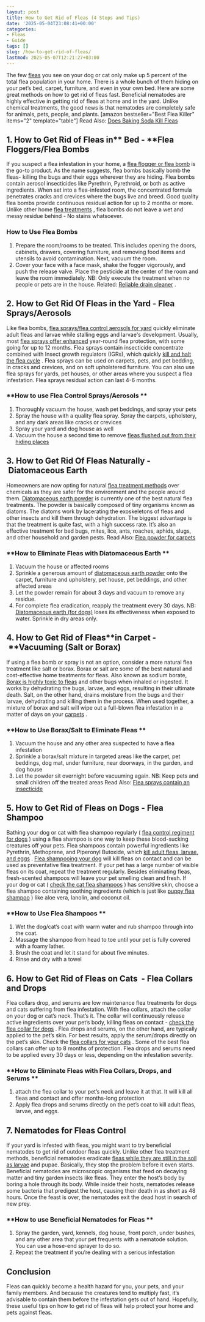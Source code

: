 ```yaml
---
layout: post
title: How to Get Rid of Fleas (4 Steps and Tips)
date: '2025-05-04T23:08:41+00:00'
categories:
- Fleas
- Guide
tags: []
slug: /how-to-get-rid-of-fleas/
lastmod: 2025-05-07T12:21:27+03:00
---
```


The few
[fleas](https://pets.webmd.com/spot-fleas)
you see on your dog or cat only make up 5 percent of the total flea population in your home.
There is a whole bunch of them hiding on your pet’s bed, carpet, furniture, and even in your own bed. Here are some great methods on how to get rid of fleas fast.
Beneficial nematodes are highly effective in getting rid of fleas at home and in the yard. Unlike chemical treatments, the good news is that nematodes are completely safe for animals, pets, people, and plants.
[amazon bestseller="Best Flea Killer" items="2" template="table"]
Read Also:
[Does Baking Soda Kill Fleas](https://pestpolicy.com/does-baking-soda-kill-fleas/)
## 1. How to Get Rid of Fleas in** Bed - **Flea Floggers/Flea Bombs
If you suspect a flea infestation in your home, a
[flea flogger or flea bomb](https://pestpolicy.com/best-fogger-for-fleas/)
is the go-to product. As the name suggests, flea bombs basically bomb the fleas- killing the bugs and their eggs wherever they are hiding.
Flea bombs contain aerosol insecticides like Pyrethrin, Pyrethroid, or both as active ingredients. When set into a flea-infested room, the concentrated formula penetrates cracks and crevices where the bugs live and breed.
Good quality flea bombs provide continuous residual action for up to 2 months or more. Unlike other home
[flea treatments](https://pestpolicy.com/best-flea-treatment-for-cats/)
, flea bombs do not leave a wet and messy residue behind - No stains whatsoever.
### **How to Use Flea Bombs**
1. Prepare the room/rooms to be treated. This includes opening the doors, cabinets, drawers, covering furniture, and removing food items and utensils to avoid contamination. Next, vacuum the room.
2. Cover your face with a face mask, shake the fogger vigorously, and push the release valve. Place the pesticide at the center of the room and leave the room immediately. NB: Only execute the treatment when no people or pets are in the house.
Related:
[Reliable drain cleaner](https://pestpolicy.com/best-drain-cleaner//)
.
## 2. How to Get Rid Of Fleas in the Yard - Flea Sprays/Aerosols
Like flea bombs,
[flea sprays/flea control aerosols for yard](https://pestpolicy.com/best-flea-spray-for-yard/)
quickly eliminate adult fleas and larvae while stalling eggs and larvae's development.
Usually, most
[flea sprays offer enhanced](https://pestpolicy.com/best-flea-spray-for-home/)
year-round flea protection, with some going for up to 12 months.
Flea sprays contain insecticide concentrate combined with Insect growth regulators (IGRs), which quickly
[kill and halt the flea cycle](https://pestpolicy.com/does-the-dryer-kill-fleas/)
. Flea sprays can be used on carpets, pets, and pet bedding, in cracks and crevices, and on soft upholstered furniture.
You can also use flea sprays for yards, pet houses, or other areas where you suspect a flea infestation. Flea sprays residual action can last 4-6 months.
### **How to use Flea Control Sprays/Aerosols **
1. Thoroughly vacuum the house, wash pet beddings, and spray your pets
2. Spray the house with a quality flea spray. Spray the carpets, upholstery, and any dark areas like cracks or crevices
3. Spray your yard and dog house as well
4. Vacuum the house a second time to remove
[fleas flushed out from their hiding places](https://pestpolicy.com/where-do-fleas-hide/)
## 3. How to Get Rid Of Fleas Naturally - Diatomaceous Earth
Homeowners are now opting for natural
[flea treatment methods](https://pestpolicy.com/best-flea-treatment-for-puppies/)
over chemicals as they are safer for the environment and the people around them.
[Diatomaceous earth powder](https://pestpolicy.com/diatomaceous-earth-for-fleas-on-cats/)
is currently one of the best natural flea treatments. The powder is basically composed of tiny organisms known as diatoms. The diatoms work by lacerating the exoskeletons of fleas and other insects and kill them through dehydration.
The biggest advantage is that the treatment is quite fast, with a high success rate. It’s also an effective treatment for bed bugs, mites, lice, ants, roaches, aphids, slugs, and other household and garden pests.
Read Also:
[Flea powder for carpets](https://pestpolicy.com/best-flea-carpet-powder/)
### **How to Eliminate Fleas with Diatomaceous Earth **
1. Vacuum the house or affected rooms
2. Sprinkle a generous amount of
[diatomaceous earth powder](https://pestpolicy.com/diatomaceous-earth-for-fleas/)
onto the carpet, furniture and upholstery, pet house, pet beddings, and other affected areas
3. Let the powder remain for about 3 days and vacuum to remove any residue.
4. For complete flea eradication, reapply the treatment every 30 days. NB:
[Diatomaceous earth (for dogs)](https://pestpolicy.com/diatomaceous-earth-for-fleas-on-dogs/)
loses its effectiveness when exposed to water. Sprinkle in dry areas only.
## 4. How to Get Rid of Fleas**in Carpet - **Vacuuming (Salt or Borax)
If using a flea bomb or spray is not an option, consider a more natural flea treatment like salt or borax. Borax or salt are some of the best natural and cost-effective home treatments for fleas.
Also known as sodium borate,
[Borax is highly toxic to fleas](https://pestpolicy.com/borax-flea-killer/)
and other bugs when inhaled or ingested. It works by dehydrating the bugs, larvae, and eggs, resulting in their ultimate death.
Salt, on the other hand, drains moisture from the bugs and their larvae, dehydrating and killing them in the process. When used together, a mixture of borax and salt will wipe out a full-blown flea infestation in a matter of days on your
[carpets](https://www.wikihow.com/Get-Rid-of-Fleas-in-Carpets)
.
### **How to Use Borax/Salt to Eliminate Fleas **
1. Vacuum the house and any other area suspected to have a flea infestation
2. Sprinkle a borax/salt mixture in targeted areas like the carpet, pet beddings, dog mat, under furniture, near doorways, in the garden, and dog house
3. Let the powder sit overnight before vacuuming again. NB: Keep pets and small children off the treated areas
Read Also:
[Flea sprays contain an insecticide](https://pestpolicy.com/raid-ant-roach-killer-insecticide-spray-review/)
## 5. How to Get Rid of Fleas on Dogs - Flea Shampoo
Bathing your dog or cat with flea shampoo regularly (
[flea control regiment for dogs](https://www.petmd.com/dog/parasites/evr_dg_10_ways_to_stop_fleas_from_biting_your_dog)
) using a flea shampoo is one way to keep these blood-sucking creatures off your pets.
Flea shampoos contain powerful ingredients like Pyrethrin, Methoprene, and Piperonyl Butoxide, which
[kill adult fleas, larvae, and eggs](https://pestpolicy.com/how-to-kill-fleas-on-dogs-naturally-safe-and-fast/)
.
[Flea shampooing your dog](https://pestpolicy.com/best-flea-shampoo-for-dogs/)
will kill fleas on contact and can be used as preventative flea treatment. If your pet has a large number of visible fleas on its coat, repeat the treatment regularly.
Besides eliminating fleas, fresh-scented shampoos will leave your pet smelling clean and fresh. If your dog or cat (
[check the cat flea shampoos](https://pestpolicy.com/best-flea-shampoo-for-cats/)
) has sensitive skin, choose a flea shampoo containing soothing ingredients (which is just like
[puppy flea shampoo](https://pestpolicy.com/best-puppy-shampoo-for-fleas/)
) like aloe vera, lanolin, and coconut oil.
### **How to Use Flea Shampoos **
1. Wet the dog/cat’s coat with warm water and rub shampoo through into the coat.
2. Massage the shampoo from head to toe until your pet is fully covered with a foamy lather.
3. Brush the coat and let it stand for about five minutes.
4. Rinse and dry with a towel
## 6. How to Get Rid of Fleas on Cats  - Flea Collars and Drops
Flea collars drop, and serums are low maintenance flea treatments for dogs and cats suffering from flea infestation. With flea collars, attach the collar on your dog or cat’s neck. That’s it. The collar will continuously release active ingredients over your pet’s body, killing fleas on contact -
[check the flea collar for dogs](https://pestpolicy.com/best-flea-collar-for-dogs/)
.
Flea drops and serums, on the other hand, are typically applied to the pet’s skin. For best results, apply the serum/drops directly on the pet’s skin. Check the
[flea collars for your cats](https://pestpolicy.com/best-flea-collar-for-cats/)
.
Some of the best flea collars can offer up to 8 months of protection. Flea drops and serums need to be applied every 30 days or less, depending on the infestation severity.
### **How to Eliminate Fleas with Flea Collars, Drops, and Serums **
1. attach the flea collar to your pet’s neck and leave it at that. It will kill all fleas and contact and offer months-long protection
2. Apply flea drops and serums directly on the pet’s coat to kill adult fleas, larvae, and eggs.
## 7. Nematodes for Fleas Control
If your yard is infested with fleas, you might want to try beneficial nematodes to get rid of outdoor fleas quickly. Unlike other flea treatment methods, beneficial nematodes eradicate
[fleas while they are still in the soil as larvae](https://pestpolicy.com/what-do-flea-larvae-look-like/)
and pupae. Basically, they stop the problem before it even starts.
Beneficial nematodes are microscopic organisms that feed on decaying matter and tiny garden insects like fleas. They enter the host’s body by boring a hole through its body.
While inside their hosts, nematodes release some bacteria that predigest the host, causing their death in as short as 48 hours. Once the feast is over, the nematodes exit the dead host in search of new prey.
### **How to use Beneficial Nematodes for Fleas **
1. Spray the garden, yard, kennels, dog house, front porch, under bushes, and any other area that your pet frequents with a nematode solution. You can use a hose-end sprayer to do so.
2. Repeat the treatment if you’re dealing with a serious infestation
## Conclusion
Fleas can quickly become a health hazard for you, your pets, and your family members.
And because the creatures tend to multiply fast, it’s advisable to contain them before the infestation gets out of hand.
Hopefully, these useful tips on how to get rid of fleas will help protect your home and pets against fleas.
